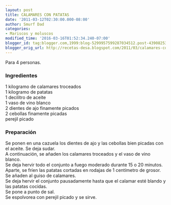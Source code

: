 ```yaml
---
layout: post
title: CALAMARES CON PATATAS
date: '2011-03-12T02:30:00.000-08:00'
author: Smurf Dad
categories:
- Mariscos y moluscos
modified_time: '2016-03-16T01:52:34.240-07:00'
blogger_id: tag:blogger.com,1999:blog-5299957599287034512.post-4390825341924927818
blogger_orig_url: http://recetas-desa.blogspot.com/2011/03/calamares-con-patatas.html
---
```


Para 4 personas.<br /><h3>Ingredientes</h3>1 kilogramo de calamares troceados<br />1 kilogramo de patatas<br />1 decilitro de aceite<br />1 vaso de vino blanco<br />2 dientes de ajo finamente picados<br />2 cebollas finamente picadas<br />perejil picado<br /><h3>Preparación</h3>Se ponen en una cazuela los dientes de ajo y las cebollas bien picadas con el aceite. Se deja sudar.<br />A continuación, se añaden los calamares troceados y el vaso de vino blanco.<br />Se deja hervir todo el conjunto a fuego moderado durante 15 o 20 minutos.<br />Aparte, se fríen las patatas cortadas en rodajas de 1 centímetro de grosor. Se añaden al guiso de calamares.<br />Se deja hervir el conjunto pausadamente hasta que el calamar esté blando y las patatas cocidas.<br />Se pone a punto de sal.<br />Se espolvorea con perejil picado y se sirve.